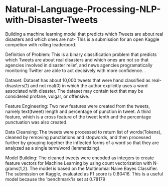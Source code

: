 # Natural-Language-Processing-NLP-with-Disaster-Tweets
Building a machine learning model that predicts which Tweets are about real disasters and which ones are not- This is a submission for an open Kaggle competion with rolling leaderbord.



Definition of Problem: This is a binary classification problem that predicts which Tweets are about real disasters and which ones are not so that agencies involved in disaster relief, and news agencies programatically monitoring Twitter are able to act decisively with more confidence.
.


Dataset: Dataset has about 10,000 tweets that were hand classified as real-disasters(1) and not real(0) in which the author explicitly uses a word associated with disaster. The dataset may contain text that may be considered profane, vulgar, or offensive.



Feature Engineering: Two new features were created from the tweets, namely text(tweet) length and percentage of punction in tweet. A third feature, which is a cross feature of the tweet lenth and the percentage punctuation was also created.



Data Cleansing: The tweets were processed to return list of words(Tokens), cleaned by removing punctiations and stopwords, and then processed further by grouping together the inflected forms of a word so that they are analyzed as a single term/word (lemmatizing).



Model Building: The cleaned tweets were encoded as integers to create feature vectors for Machine Learning by using count vectorization with N-grams(1,2). The model is based on the Multinomial Naive Bayes Classifier. The submission on Kaggle, evaluated as F1 score is 0.80416. This is a useful model because the 'benchmark'is set at 0.78179
